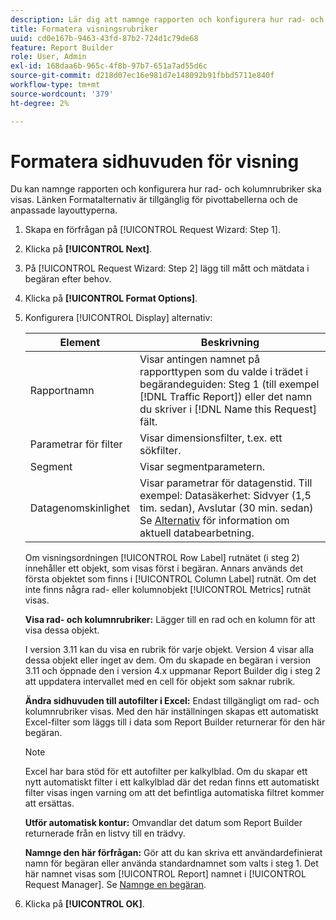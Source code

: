 ```yaml
---
description: Lär dig att namnge rapporten och konfigurera hur rad- och kolumnrubriker ska visas.
title: Formatera visningsrubriker
uuid: cd0e167b-9463-43fd-87b2-724d1c79de68
feature: Report Builder
role: User, Admin
exl-id: 168daa6b-965c-4f8b-97b7-651a7ad55d6c
source-git-commit: d218d07ec16e981d7e148092b91fbbd5711e840f
workflow-type: tm+mt
source-wordcount: '379'
ht-degree: 2%

---
```


# Formatera sidhuvuden för visning

Du kan namnge rapporten och konfigurera hur rad- och kolumnrubriker ska visas. Länken Formatalternativ är tillgänglig för pivottabellerna och de anpassade layouttyperna.

1. Skapa en förfrågan på [!UICONTROL Request Wizard: Step 1].
1. Klicka på **[!UICONTROL Next]**.
1. På [!UICONTROL Request Wizard: Step 2] lägg till mått och mätdata i begäran efter behov.
1. Klicka på **[!UICONTROL Format Options]**.
1. Konfigurera [!UICONTROL Display] alternativ:

   | Element | Beskrivning |
   |--- |--- |
   | Rapportnamn | Visar antingen namnet på rapporttypen som du valde i trädet i begärandeguiden: Steg 1 (till exempel [!DNL Traffic Report]) eller det namn du skriver i [!DNL Name this Request] fält. |
   | Parametrar för filter | Visar dimensionsfilter, t.ex. ett sökfilter. |
   | Segment | Visar segmentparametern. |
   | Datagenomskinlighet | Visar parametrar för datagenstid. Till exempel: Datasäkerhet: Sidvyer (1,5 tim. sedan), Avslutar (30 min. sedan) Se [Alternativ](/help/analyze/report-builder/options.md) för information om aktuell databearbetning. |

   Om visningsordningen [!UICONTROL Row Label] rutnätet (i steg 2) innehåller ett objekt, som visas först i begäran. Annars används det första objektet som finns i [!UICONTROL Column Label] rutnät. Om det inte finns några rad- eller kolumnobjekt [!UICONTROL Metrics] rutnät visas.

   **Visa rad- och kolumnrubriker:** Lägger till en rad och en kolumn för att visa dessa objekt.

   I version 3.11 kan du visa en rubrik för varje objekt. Version 4 visar alla dessa objekt eller inget av dem. Om du skapade en begäran i version 3.11 och öppnade den i version 4.x uppmanar Report Builder dig i steg 2 att uppdatera intervallet med en cell för objekt som saknar rubrik.

   **Ändra sidhuvuden till autofilter i Excel:** Endast tillgängligt om rad- och kolumnrubriker visas. Med den här inställningen skapas ett automatiskt Excel-filter som läggs till i data som Report Builder returnerar för den här begäran.

   >[!NOTE]
   >
   >Excel har bara stöd för ett autofilter per kalkylblad. Om du skapar ett nytt automatiskt filter i ett kalkylblad där det redan finns ett automatiskt filter visas ingen varning om att det befintliga automatiska filtret kommer att ersättas.

   **Utför automatisk kontur:** Omvandlar det datum som Report Builder returnerade från en listvy till en trädvy.

   **Namnge den här förfrågan:** Gör att du kan skriva ett användardefinierat namn för begäran eller använda standardnamnet som valts i steg 1. Det här namnet visas som [!UICONTROL Report] namnet i [!UICONTROL Request Manager]. Se [Namnge en begäran](/help/analyze/report-builder/layout/name-a-request.md).

1. Klicka på **[!UICONTROL OK]**.
